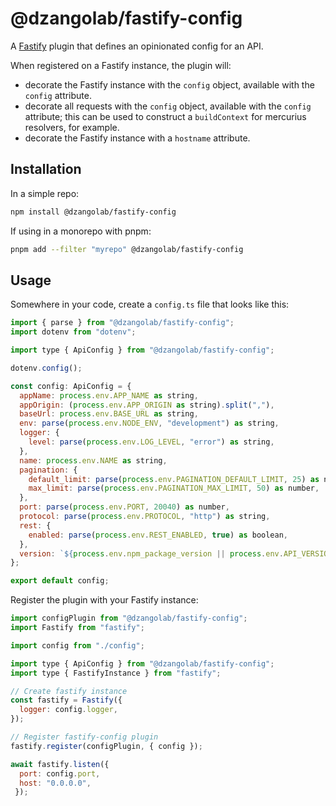 # @dzangolab/fastify-config

A [Fastify](https://github.com/fastify/fastify) plugin that defines an opinionated config for an API.

When registered on a Fastify instance, the plugin will:

* decorate the Fastify instance with the `config` object, available with the `config` attribute.
* decorate all requests with the `config` object, available with the `config` attribute; this can be used to construct a `buildContext` for mercurius resolvers, for example.
* decorate the Fastify instance with a `hostname` attribute.

## Installation

In a simple repo:

```bash
npm install @dzangolab/fastify-config
```

If using in a monorepo with pnpm:

```bash
pnpm add --filter "myrepo" @dzangolab/fastify-config
```

## Usage

Somewhere in your code, create a `config.ts` file that looks like this:

```javascript
import { parse } from "@dzangolab/fastify-config";
import dotenv from "dotenv";

import type { ApiConfig } from "@dzangolab/fastify-config";

dotenv.config();

const config: ApiConfig = {
  appName: process.env.APP_NAME as string,
  appOrigin: (process.env.APP_ORIGIN as string).split(","),
  baseUrl: process.env.BASE_URL as string,
  env: parse(process.env.NODE_ENV, "development") as string,
  logger: {
    level: parse(process.env.LOG_LEVEL, "error") as string,
  },
  name: process.env.NAME as string,
  pagination: {
    default_limit: parse(process.env.PAGINATION_DEFAULT_LIMIT, 25) as number,
    max_limit: parse(process.env.PAGINATION_MAX_LIMIT, 50) as number,
  },
  port: parse(process.env.PORT, 20040) as number,
  protocol: parse(process.env.PROTOCOL, "http") as string,
  rest: {
    enabled: parse(process.env.REST_ENABLED, true) as boolean,
  },
  version: `${process.env.npm_package_version || process.env.API_VERSION}+${process.env.API_BUILD || "local"}` as string,
};

export default config;
```

Register the plugin with your Fastify instance:

```javascript
import configPlugin from "@dzangolab/fastify-config";
import Fastify from "fastify";

import config from "./config";

import type { ApiConfig } from "@dzangolab/fastify-config";
import type { FastifyInstance } from "fastify";

// Create fastify instance
const fastify = Fastify({
  logger: config.logger,
});

// Register fastify-config plugin
fastify.register(configPlugin, { config });

await fastify.listen({
  port: config.port,
  host: "0.0.0.0",
 });
```
